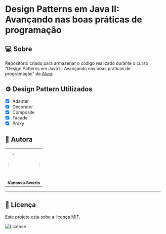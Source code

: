 # Design Patterns em Java II: Avançando nas boas práticas de programação

## 💻 Sobre 

Repositório criado para armazenar o código realizado durante o curso "Design Patterns em Java II: Avançando nas boas práticas de programação" da [Alura](https://cursos.alura.com.br/course/avancando-design-patterns-java).

## :gear: Design Pattern Utilizados
  
  - [x] Adapter
  - [x] Decorator
  - [x] Composite
  - [x] Facade
  - [x] Proxy

## 🦸 Autora

<table>
  <tr>   
    <td align="center"><a href="https://github.com/vanessaSwerts/"><img style="border-radius: 50%;" src="https://avatars2.githubusercontent.com/u/57146734?v=4" width="100px;" alt=""/><br /><sub><b>Vanessa Swerts</b></sub></a></td>  
  </tr>
</table>

---

## 📝 Licença

Este projeto esta sobe a licença [MIT](./LICENSE).

   <img alt="License" src="https://img.shields.io/badge/license-MIT-brightgreen">  

